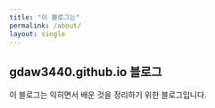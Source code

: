 ```yaml
---
title: "이 블로그는"
permalink: /about/
layout: single
---
```


## gdaw3440.github.io 블로그

이 블로그는 익히면서 배운 것을 정리하기 위한 블로그입니다.
